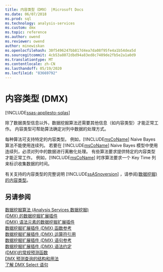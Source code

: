 ```yaml
---
title: 内容类型（DMX） |Microsoft Docs
ms.date: 06/07/2018
ms.prod: sql
ms.technology: analysis-services
ms.custom: dmx
ms.topic: reference
ms.author: owend
ms.reviewer: owend
author: minewiskan
ms.openlocfilehash: 30f5496247bb817d4ea7da08f95fe4a1b54dea5d
ms.sourcegitcommit: 4cb53a8072dbd94a83ed8c7409de2fb5e2a1a0d9
ms.translationtype: MT
ms.contentlocale: zh-CN
ms.lasthandoff: 05/19/2020
ms.locfileid: "83669792"
---
```

# <a name="content-types-dmx"></a>内容类型 (DMX)
[!INCLUDE[ssas-appliesto-sqlas](../includes/ssas-appliesto-sqlas.md)]

  除了数据类型信息以外，数据挖掘算法还需要其他信息（如内容类型）才能正常工作。 内容类型可帮助算法确定对列中数据的处理方式。  
  
 每种算法可支持特定的内容类型。 例如，[!INCLUDE[msCoName](../includes/msconame-md.md)] Naive Bayes 算法不能使用连续列。 若要在 [!INCLUDE[msCoName](../includes/msconame-md.md)] Naive Bayes 模型中使用连续列，必须对列中的数据进行离散化处理。 有些算法要求提供特定的内容类型才能正常工作。 例如，[!INCLUDE[msCoName](../includes/msconame-md.md)] 时序算法要求一个 Key Time 列来标识收集数据的时间。  
  
 有关支持的内容类型的完整说明 [!INCLUDE[ssASnoversion](../includes/ssasnoversion-md.md)] ，请参阅[&#40;数据挖掘&#41;的内容类型](https://docs.microsoft.com/analysis-services/data-mining/content-types-data-mining)。  
  
## <a name="see-also"></a>另请参阅  
 [数据挖掘算法 &#40;Analysis Services 数据挖掘&#41;](https://docs.microsoft.com/analysis-services/data-mining/data-mining-algorithms-analysis-services-data-mining)   
 [&#40;DMX&#41; 的数据挖掘扩展插件](../dmx/data-mining-extensions-dmx-reference.md)   
 [&#40;DMX&#41; 语法元素的数据挖掘扩展插件](../dmx/data-mining-extensions-dmx-syntax-elements.md)   
 [数据挖掘扩展插件 &#40;DMX&#41; 函数参考](../dmx/data-mining-extensions-dmx-function-reference.md)   
 [数据挖掘扩展插件 &#40;DMX&#41; 运算符引用](../dmx/data-mining-extensions-dmx-operator-reference.md)   
 [数据挖掘扩展插件 &#40;DMX&#41; 语句参考](../dmx/data-mining-extensions-dmx-statements.md)   
 [数据挖掘扩展插件 &#40;DMX&#41; 语法约定](../dmx/data-mining-extensions-dmx-syntax-conventions.md)   
 [&#40;DMX&#41;的常规预测函数](../dmx/general-prediction-functions-dmx.md)   
 [DMX 预测查询的结构和用法](../dmx/structure-and-usage-of-dmx-prediction-queries.md)   
 [了解 DMX Select 语句](../dmx/understanding-the-dmx-select-statement.md)  
  
  
